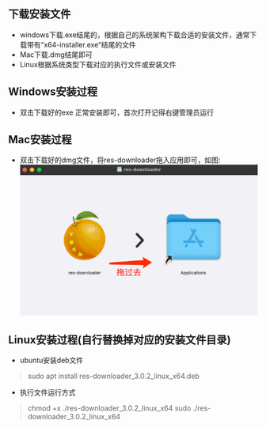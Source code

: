 ## 下载安装文件
- windows下载.exe结尾的，根据自己的系统架构下载合适的安装文件，通常下载带有“x64-installer.exe”结尾的文件  
- Mac下载.dmg结尾即可  
- Linux根据系统类型下载对应的执行文件或安装文件  

## Windows安装过程
- 双击下载好的exe 正常安装即可，首次打开记得右键管理员运行

## Mac安装过程
- 双击下载好的dmg文件，将res-downloader拖入应用即可，如图:  
![installation-mac-1.png](images/installation-mac-1.png ':size=50%')

## Linux安装过程(自行替换掉对应的安装文件目录)
- ubuntu安装deb文件
> sudo apt install res-downloader_3.0.2_linux_x64.deb

- 执行文件运行方式
> chmod +x ./res-downloader_3.0.2_linux_x64
> sudo ./res-downloader_3.0.2_linux_x64


